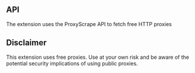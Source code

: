 ## API

The extension uses the ProxyScrape API to fetch free HTTP proxies

## Disclaimer

This extension uses free proxies. Use at your own risk and be aware of the potential security implications of using public proxies.
